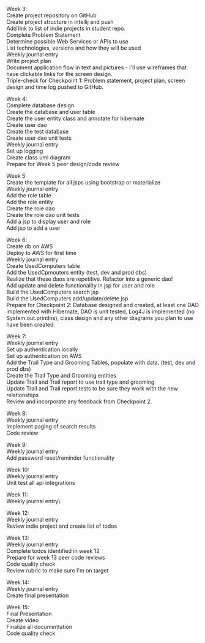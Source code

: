 Week 3:\
Create project repository on GitHub\
Create project structure in intellij and push\
Add link to list of indie projects in student repo.\
Complete Problem Statement\
Determine possible Web Services or APIs to use\
List technologies, versions and how they will be used\
Weekly journal entry\
Write project plan\
Document application flow in text and pictures - I'll use wireframes that have clickable links for the screen design.\
Triple-check for Checkpoint 1: Problem statement, project plan, screen design and time log pushed to GitHub.

Week 4:\
Complete database design\
Create the database and user table\
Create the user entity class and annotate for hibernate\
Create user dao\
Create the test database\
Create user dao unit tests\
Weekly journal entry\
Set up logging\
Create class uml diagram\
Prepare for Week 5 peer design/code review

Week 5:\
Create the template for all jsps using bootstrap or materialize\
Weekly journal entry\
Add the role table\
Add the role entity\
Create the role dao\
Create the role dao unit tests\
Add a jsp to display user and role\
Add jsp to add a user

Week 6:\
Create db on AWS\
Deploy to AWS for first time\
Weekly journal entry\
Create UsedComputers table\
Add the UsedCpmouters entity (test, dev and prod dbs)\
Realize that these daos are repetitive. Refactor into a generic dao!\
Add update and delete functionality in jsp for user and role\
Build the UsedComputers search jsp\
Build the UsedComputers add/update/delete jsp\
Prepare for Checkpoint 2: Database designed and created, at least one DAO implemented with Hibernate, DAO is unit tested, Log4J is implemented (no System.out.printlns), class design and any other diagrams you plan to use have been created.

Week 7:\
Weekly journal entry\
Set up authentication locally\
Set up authentication on AWS\
Add the Trail Type and Grooming Tables, populate with data, (test, dev and prod dbs)\
Create the Trail Type and Grooming entities\
Update Trail and Trail report to use trail type and grooming\
Update Trail and Trail report tests to be sure they work with the new relationships\
Review and incorporate any feedback from Checkpoint 2.

Week 8:\
Weekly journal entry\
Implement paging of search results\
Code review

Week 9:\
Weekly journal entry\
Add password reset/reminder functionality

Week 10:\
Weekly journal entry\
Unit test all api integrations

Week 11:\
Weekly journal entry\

Week 12:\
Weekly journal entry\
Review indie project and create list of todos

Week 13:\
Weekly journal entry\
Complete todos identified in week 12\
Prepare for week 13 peer code reviews\
Code quality check\
Review rubric to make sure I'm on target

Week 14:\
Weekly journal entry\
Create final presentation

Week 15:\
Final Presentation\
Create video\
Finalize all documentation\
Code quality check